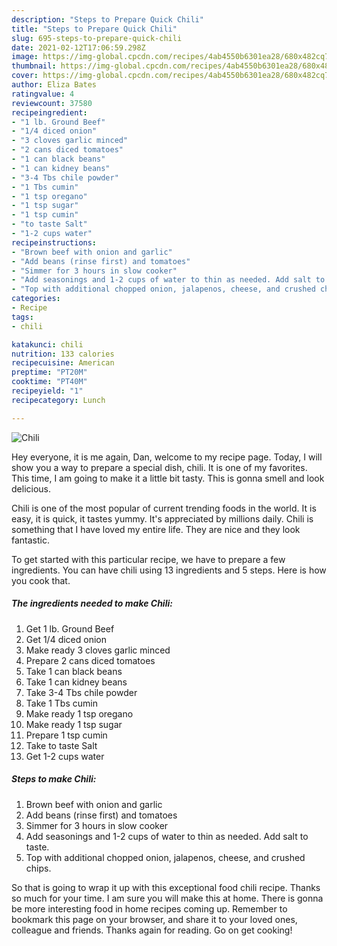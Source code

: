 ```yaml
---
description: "Steps to Prepare Quick Chili"
title: "Steps to Prepare Quick Chili"
slug: 695-steps-to-prepare-quick-chili
date: 2021-02-12T17:06:59.298Z
image: https://img-global.cpcdn.com/recipes/4ab4550b6301ea28/680x482cq70/chili-recipe-main-photo.jpg
thumbnail: https://img-global.cpcdn.com/recipes/4ab4550b6301ea28/680x482cq70/chili-recipe-main-photo.jpg
cover: https://img-global.cpcdn.com/recipes/4ab4550b6301ea28/680x482cq70/chili-recipe-main-photo.jpg
author: Eliza Bates
ratingvalue: 4
reviewcount: 37580
recipeingredient:
- "1 lb. Ground Beef"
- "1/4 diced onion"
- "3 cloves garlic minced"
- "2 cans diced tomatoes"
- "1 can black beans"
- "1 can kidney beans"
- "3-4 Tbs chile powder"
- "1 Tbs cumin"
- "1 tsp oregano"
- "1 tsp sugar"
- "1 tsp cumin"
- "to taste Salt"
- "1-2 cups water"
recipeinstructions:
- "Brown beef with onion and garlic"
- "Add beans (rinse first) and tomatoes"
- "Simmer for 3 hours in slow cooker"
- "Add seasonings and 1-2 cups of water to thin as needed. Add salt to taste."
- "Top with additional chopped onion, jalapenos, cheese, and crushed chips."
categories:
- Recipe
tags:
- chili

katakunci: chili 
nutrition: 133 calories
recipecuisine: American
preptime: "PT20M"
cooktime: "PT40M"
recipeyield: "1"
recipecategory: Lunch

---
```



![Chili](https://img-global.cpcdn.com/recipes/4ab4550b6301ea28/680x482cq70/chili-recipe-main-photo.jpg)

Hey everyone, it is me again, Dan, welcome to my recipe page. Today, I will show you a way to prepare a special dish, chili. It is one of my favorites. This time, I am going to make it a little bit tasty. This is gonna smell and look delicious.

Chili is one of the most popular of current trending foods in the world. It is easy, it is quick, it tastes yummy. It's appreciated by millions daily. Chili is something that I have loved my entire life. They are nice and they look fantastic.




To get started with this particular recipe, we have to prepare a few ingredients. You can have chili using 13 ingredients and 5 steps. Here is how you cook that.

<!--inarticleads1-->

##### The ingredients needed to make Chili:

1. Get 1 lb. Ground Beef
1. Get 1/4 diced onion
1. Make ready 3 cloves garlic minced
1. Prepare 2 cans diced tomatoes
1. Take 1 can black beans
1. Take 1 can kidney beans
1. Take 3-4 Tbs chile powder
1. Take 1 Tbs cumin
1. Make ready 1 tsp oregano
1. Make ready 1 tsp sugar
1. Prepare 1 tsp cumin
1. Take to taste Salt
1. Get 1-2 cups water




<!--inarticleads2-->

##### Steps to make Chili:

1. Brown beef with onion and garlic
1. Add beans (rinse first) and tomatoes
1. Simmer for 3 hours in slow cooker
1. Add seasonings and 1-2 cups of water to thin as needed. Add salt to taste.
1. Top with additional chopped onion, jalapenos, cheese, and crushed chips.




So that is going to wrap it up with this exceptional food chili recipe. Thanks so much for your time. I am sure you will make this at home. There is gonna be more interesting food in home recipes coming up. Remember to bookmark this page on your browser, and share it to your loved ones, colleague and friends. Thanks again for reading. Go on get cooking!
